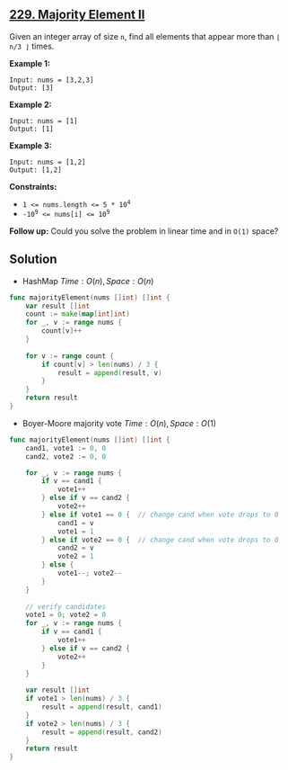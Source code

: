 ## [229. Majority Element II](https://leetcode.com/problems/majority-element-ii/)


Given an integer array of size `n`, find all elements that appear more than `⌊ n/3 ⌋` times.

**Example 1:**

```
Input: nums = [3,2,3]
Output: [3]
```

**Example 2:**

```
Input: nums = [1]
Output: [1]
```

**Example 3:**

```
Input: nums = [1,2]
Output: [1,2]
```

**Constraints:**

*   <code>1 <= nums.length <= 5 * 10<sup>4</sup></code>
*   <code>-10<sup>9</sup> <= nums[i] <= 10<sup>9</sup></code>

**Follow up:** Could you solve the problem in linear time and in `O(1)` space?



## Solution

- HashMap	$Time: O(n), Space: O(n)$ 

```go
func majorityElement(nums []int) []int {
    var result []int
    count := make(map[int]int)
    for _, v := range nums {
        count[v]++
    }
    
    for v := range count {
        if count[v] > len(nums) / 3 {
            result = append(result, v)
        }
    }
    return result
}
```



- Boyer-Moore majority vote	$Time: O(n), Space: O(1)$ 

```go
func majorityElement(nums []int) []int {
    cand1, vote1 := 0, 0
    cand2, vote2 := 0, 0

    for _, v := range nums {
        if v == cand1 {
            vote1++
        } else if v == cand2 {
            vote2++
        } else if vote1 == 0 {	// change cand when vote drops to 0
            cand1 = v
            vote1 = 1
        } else if vote2 == 0 {	// change cand when vote drops to 0
            cand2 = v
            vote2 = 1
        } else {
            vote1--; vote2--
        }
    }
    
    // verify candidates
    vote1 = 0; vote2 = 0
    for _, v := range nums {
        if v == cand1 {
            vote1++
        } else if v == cand2 {
            vote2++
        }
    }
    
    var result []int
    if vote1 > len(nums) / 3 {
        result = append(result, cand1)
    }
    if vote2 > len(nums) / 3 {
        result = append(result, cand2)
    }
    return result
}
```

